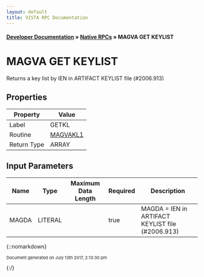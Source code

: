 ```yaml
---
layout: default
title: VISTA RPC Documentation
---
```


#### [Developer Documentation](../index) &#187; [Native RPCs](TableOfContents) &#187; MAGVA GET KEYLIST<br/>
# MAGVA GET KEYLIST

 Returns a key list by IEN in ARTIFACT KEYLIST file (#2006.913)

## Properties

Property | Value
--- | ---
Label | GETKL
Routine | [MAGVAKL1](http://code.osehra.org/dox/Routine_MAGVAKL1_source.html)
Return Type | ARRAY


## Input Parameters

Name | Type | Maximum Data Length | Required | Description
--- | --- | --- | --- | ---
MAGDA | LITERAL |  | true | MAGDA &#x3D; IEN in ARTIFACT KEYLIST file (#2006.913)



{::nomarkdown} <br/><p style="font-size: 11px">Document generated on July 13th 2017, 2:13:30 pm</p>{:/}